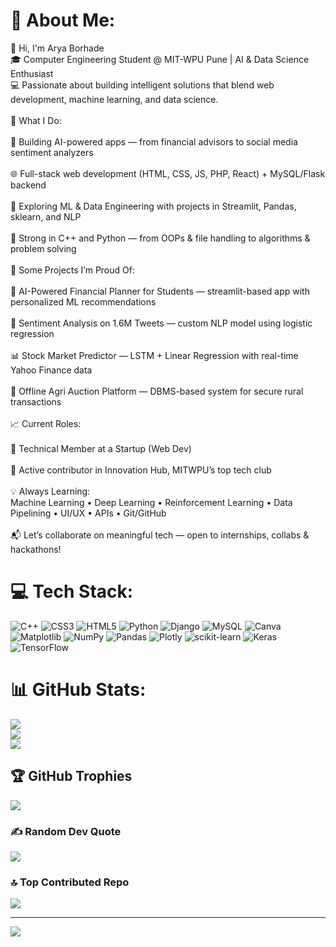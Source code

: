 # 💫 About Me:
👋 Hi, I'm Arya Borhade<br>🎓 Computer Engineering Student @ MIT-WPU Pune | AI & Data Science Enthusiast<br>💻 Passionate about building intelligent solutions that blend web development, machine learning, and data science.<br><br>🚀 What I Do:<br><br>🧠 Building AI-powered apps — from financial advisors to social media sentiment analyzers<br><br>🌐 Full-stack web development (HTML, CSS, JS, PHP, React) + MySQL/Flask backend<br><br>🤖 Exploring ML & Data Engineering with projects in Streamlit, Pandas, sklearn, and NLP<br><br>🔧 Strong in C++ and Python — from OOPs & file handling to algorithms & problem solving<br><br>🧩 Some Projects I’m Proud Of:<br><br>💸 AI-Powered Financial Planner for Students — streamlit-based app with personalized ML recommendations<br><br>🧠 Sentiment Analysis on 1.6M Tweets — custom NLP model using logistic regression<br><br>📊 Stock Market Predictor — LSTM + Linear Regression with real-time Yahoo Finance data<br><br>🌾 Offline Agri Auction Platform — DBMS-based system for secure rural transactions<br><br>📈 Current Roles:<br><br>🔹 Technical Member at a Startup (Web Dev)<br><br>🔹 Active contributor in Innovation Hub, MITWPU’s top tech club<br><br>💡 Always Learning:<br>Machine Learning • Deep Learning • Reinforcement Learning • Data Pipelining • UI/UX • APIs • Git/GitHub<br><br>📬 Let’s collaborate on meaningful tech — open to internships, collabs & hackathons!


# 💻 Tech Stack:
![C++](https://img.shields.io/badge/c++-%2300599C.svg?style=for-the-badge&logo=c%2B%2B&logoColor=white) ![CSS3](https://img.shields.io/badge/css3-%231572B6.svg?style=for-the-badge&logo=css3&logoColor=white) ![HTML5](https://img.shields.io/badge/html5-%23E34F26.svg?style=for-the-badge&logo=html5&logoColor=white) ![Python](https://img.shields.io/badge/python-3670A0?style=for-the-badge&logo=python&logoColor=ffdd54) ![Django](https://img.shields.io/badge/django-%23092E20.svg?style=for-the-badge&logo=django&logoColor=white) ![MySQL](https://img.shields.io/badge/mysql-4479A1.svg?style=for-the-badge&logo=mysql&logoColor=white) ![Canva](https://img.shields.io/badge/Canva-%2300C4CC.svg?style=for-the-badge&logo=Canva&logoColor=white) ![Matplotlib](https://img.shields.io/badge/Matplotlib-%23ffffff.svg?style=for-the-badge&logo=Matplotlib&logoColor=black) ![NumPy](https://img.shields.io/badge/numpy-%23013243.svg?style=for-the-badge&logo=numpy&logoColor=white) ![Pandas](https://img.shields.io/badge/pandas-%23150458.svg?style=for-the-badge&logo=pandas&logoColor=white) ![Plotly](https://img.shields.io/badge/Plotly-%233F4F75.svg?style=for-the-badge&logo=plotly&logoColor=white) ![scikit-learn](https://img.shields.io/badge/scikit--learn-%23F7931E.svg?style=for-the-badge&logo=scikit-learn&logoColor=white) ![Keras](https://img.shields.io/badge/Keras-%23D00000.svg?style=for-the-badge&logo=Keras&logoColor=white) ![TensorFlow](https://img.shields.io/badge/TensorFlow-%23FF6F00.svg?style=for-the-badge&logo=TensorFlow&logoColor=white)
# 📊 GitHub Stats:
![](https://github-readme-stats.vercel.app/api?username=arya20072004&theme=github_dark&hide_border=false&include_all_commits=true&count_private=true)<br/>
![](https://nirzak-streak-stats.vercel.app/?user=arya20072004&theme=github_dark&hide_border=false)<br/>
![](https://github-readme-stats.vercel.app/api/top-langs/?username=arya20072004&theme=github_dark&hide_border=false&include_all_commits=true&count_private=true&layout=compact)

## 🏆 GitHub Trophies
![](https://github-profile-trophy.vercel.app/?username=arya20072004&theme=github_dark&no-frame=false&no-bg=true&margin-w=4)

### ✍️ Random Dev Quote
![](https://quotes-github-readme.vercel.app/api?type=horizontal&theme=radical)

### 🔝 Top Contributed Repo
![](https://github-contributor-stats.vercel.app/api?username=arya20072004&limit=5&theme=dark&combine_all_yearly_contributions=true)

---
[![](https://visitcount.itsvg.in/api?id=arya20072004&icon=0&color=0)](https://visitcount.itsvg.in)

<!-- Proudly created with GPRM ( https://gprm.itsvg.in ) -->

